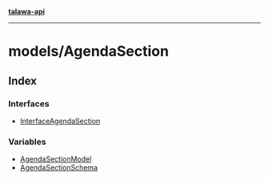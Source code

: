 [**talawa-api**](../../README.md)

***

# models/AgendaSection

## Index

### Interfaces

- [InterfaceAgendaSection](interfaces/InterfaceAgendaSection.md)

### Variables

- [AgendaSectionModel](variables/AgendaSectionModel.md)
- [AgendaSectionSchema](variables/AgendaSectionSchema.md)
